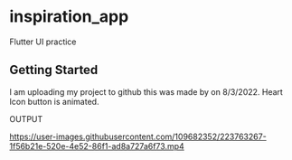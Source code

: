 # inspiration_app

Flutter UI practice

## Getting Started

I am uploading my project to github this was made by on 8/3/2022.
Heart Icon button is animated.

OUTPUT

https://user-images.githubusercontent.com/109682352/223763267-1f56b21e-520e-4e52-86f1-ad8a727a6f73.mp4

